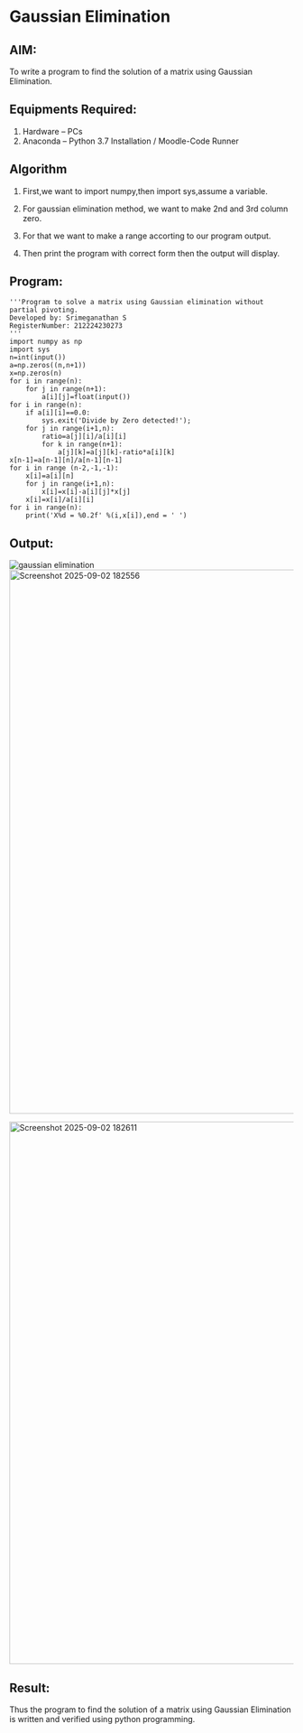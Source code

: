 # Gaussian Elimination

## AIM:
To write a program to find the solution of a matrix using Gaussian Elimination.

## Equipments Required:
1. Hardware – PCs
2. Anaconda – Python 3.7 Installation / Moodle-Code Runner

## Algorithm
1. First,we want to import numpy,then import sys,assume a variable.

2. For gaussian elimination method, we want to make 2nd and 3rd column zero.

3. For that we want to make a range accorting to our program output.

4. Then print the program with correct form then the output will display.

## Program:
```
'''Program to solve a matrix using Gaussian elimination without partial pivoting.
Developed by: Srimeganathan S
RegisterNumber: 212224230273
'''
import numpy as np
import sys
n=int(input())
a=np.zeros((n,n+1))
x=np.zeros(n)
for i in range(n):
    for j in range(n+1):
        a[i][j]=float(input())
for i in range(n):
    if a[i][i]==0.0:
        sys.exit('Divide by Zero detected!');
    for j in range(i+1,n):
        ratio=a[j][i]/a[i][i]
        for k in range(n+1):
            a[j][k]=a[j][k]-ratio*a[i][k]
x[n-1]=a[n-1][n]/a[n-1][n-1]            
for i in range (n-2,-1,-1):
    x[i]=a[i][n]
    for j in range(i+1,n):
        x[i]=x[i]-a[i][j]*x[j]
    x[i]=x[i]/a[i][i]
for i in range(n):
    print('X%d = %0.2f' %(i,x[i]),end = ' ')
```

## Output:
![gaussian elimination]()
<img width="1471" height="964" alt="Screenshot 2025-09-02 182556" src="https://github.com/user-attachments/assets/c96ef82b-1ad5-410b-ae49-2e5405071a1d" />

<img width="1469" height="961" alt="Screenshot 2025-09-02 182611" src="https://github.com/user-attachments/assets/b38bca0c-6546-4156-ad95-f5c726797bb8" />

## Result:
Thus the program to find the solution of a matrix using Gaussian Elimination is written and verified using python programming.

